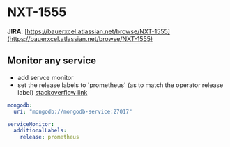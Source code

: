 # NXT-1555

**JIRA**: [https://bauerxcel.atlassian.net/browse/NXT-1555](https://bauerxcel.atlassian.net/browse/NXT-1555)

## Monitor any service

- add servce monitor
- set the release labels to 'prometheus' (as to match the operator release label)
[stackoverflow link](https://stackoverflow.com/questions/52991038/how-to-create-a-servicemonitor-for-prometheus-operator)

```yaml
mongodb:
  uri: "mongodb://mongodb-service:27017"

serviceMonitor:
  additionalLabels:
    release: prometheus
```
